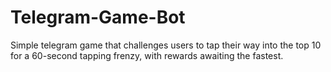 # Telegram-Game-Bot
Simple telegram game that challenges users to tap their way into the top 10 for a 60-second tapping frenzy, with rewards awaiting the fastest.
